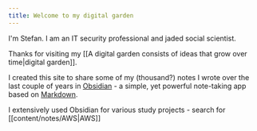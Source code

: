 ```yaml
---
title: Welcome to my digital garden
---
```

I'm Stefan. I am an IT security professional and jaded social scientist.

Thanks for visiting my [[A digital garden consists of ideas that grow over time|digital garden]]. 

I created this site to share some of my (thousand?) notes I wrote over the last couple of years in [Obsidian](https://obsidian.md/) - a simple, yet powerful note-taking app based on [Markdown](https://en.wikipedia.org/wiki/Markdown). 

I extensively used Obsidian for various study projects - search for [[content/notes/AWS|AWS]] 